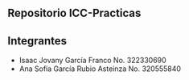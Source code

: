 ## Repositorio ICC-Practicas

## Integrantes
- Isaac Jovany García Franco No. 322330690
- Ana Sofía García Rubio Asteinza No. 320555840
